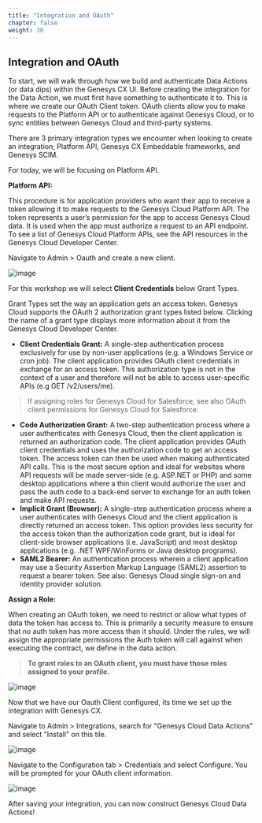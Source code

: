 ```yaml
---
title: "Integration and OAuth"
chapter: false
weight: 30
---
```


## Integration and OAuth
To start, we will walk through how we build and authenticate Data Actions (or data dips) within the Genesys CX UI. Before creating the integration for the Data Action, we must first have something to authenticate it to. This is where we create our OAuth Client token. OAuth clients allow you to make requests to the Platform API or to authenticate against Genesys Cloud, or to sync entities between Genesys Cloud and third-party systems.

There are 3 primary integration types we encounter when looking to create an integration; Platform API, Genesys CX Embeddable frameworks, and Genesys SCIM.

 For today, we will be focusing on Platform API.

**Platform API:**

This procedure is for application providers who want their app to receive a token allowing it to make requests to the Genesys Cloud Platform API. The token represents a user’s permission for the app to access Genesys Cloud data. It is used when the app must authorize a request to an API endpoint. To see a list of Genesys Cloud Platform APIs, see the API resources in the Genesys Cloud Developer Center.

Navigate to Admin > Oauth and create a new client.

![image](/images/auth1.PNG)

For this workshop we will select **Client Credentials** below Grant Types. 

Grant Types set the way an application gets an access token. Genesys Cloud supports the OAuth 2 authorization grant types listed below. Clicking the name of a grant type displays more information about it from the Genesys Cloud Developer Center. 
  * **Client Credentials Grant:** A single-step authentication process exclusively for use by non-user applications (e.g. a Windows Service or cron job). The client application provides OAuth client credentials in exchange for an access token. This authorization type is not in the context of a user and therefore will not be able to access user-specific APIs (e.g GET /v2/users/me). 
> If assigning roles for Genesys Cloud for Salesforce, see also OAuth client permissions for Genesys Cloud for Salesforce. 
   * **Code Authorization Grant:** A two-step authentication process where a user authenticates with Genesys Cloud, then the client application is returned an authorization code. The client application provides OAuth client credentials and uses the authorization code to get an access token. The access token can then be used when making authenticated API calls. This is the most secure option and ideal for websites where API requests will be made server-side (e.g. ASP.NET or PHP) and some desktop applications where a thin client would authorize the user and pass the auth code to a back-end server to exchange for an auth token and make API requests. 
  * **Implicit Grant (Browser):** A single-step authentication process where a user authenticates with Genesys Cloud and the client application is directly returned an access token. This option provides less security for the access token than the authorization code grant, but is ideal for client-side browser applications (i.e. JavaScript) and most desktop applications (e.g. .NET WPF/WinForms or Java desktop programs). 
  * **SAML2 Bearer:** An authentication process wherein a client application may use a Security Assertion Markup Language (SAML2) assertion to request a bearer token. See also: Genesys Cloud single sign-on and identity provider solution.

**Assign a Role:**

When creating an OAuth token, we need to restrict or allow what types of data the token has access to. This is primarily a security measure to ensure that no auth token has more access than it should. Under the rules, we will assign the appropriate permissions the Auth token will call against when executing the contract, we define in the data action.

>**To grant roles to an OAuth client, you must have those roles assigned to your profile.**

![image](/images/auth2.PNG)

Now that we have our Oauth Client configured, its time we set up the integration with Genesys CX.

Navigate to Admin > Integrations, search for "Genesys Cloud Data Actions" and select "Install" on this tile.

![image](/images/auth3.PNG)

Navigate to the Configuration tab > Credentials and select Configure. You will be prompted for your OAuth client information.

![image](/images/auth4.PNG)

After saving your integration, you can now construct Genesys Cloud Data Actions!